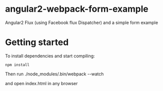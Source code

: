 # angular2-webpack-form-example 
Angular2 Flux (using Facebook flux Dispatcher) and a simple form example

# Getting started

To install dependencies and start compiling:

```
npm install
```
Then run ./node_modules/.bin/webpack --watch

and open index.html in any browser
